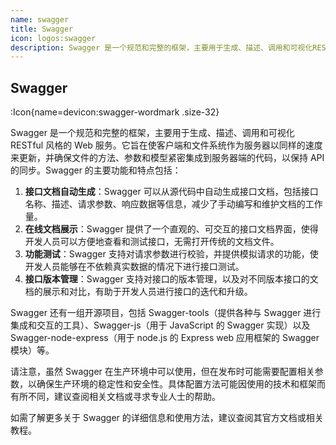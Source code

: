 ```yaml
---
name: swagger
title: Swagger
icon: logos:swagger
description: Swagger 是一个规范和完整的框架，主要用于生成、描述、调用和可视化RESTful风格的Web服务。它旨在使客户端和文件系统作为服务器以同样的速度来更新，并确保文件的方法、参数和模型紧密集成到服务器端的代码，以保持API的同步。
---
```


## Swagger

:Icon{name=devicon:swagger-wordmark .size-32}

Swagger 是一个规范和完整的框架，主要用于生成、描述、调用和可视化 RESTful 风格的 Web 服务。它旨在使客户端和文件系统作为服务器以同样的速度来更新，并确保文件的方法、参数和模型紧密集成到服务器端的代码，以保持 API 的同步。Swagger 的主要功能和特点包括：

1. **接口文档自动生成**：Swagger 可以从源代码中自动生成接口文档，包括接口名称、描述、请求参数、响应数据等信息，减少了手动编写和维护文档的工作量。
2. **在线文档展示**：Swagger 提供了一个直观的、可交互的接口文档界面，使得开发人员可以方便地查看和测试接口，无需打开传统的文档文件。
3. **功能测试**：Swagger 支持对请求参数进行校验，并提供模拟请求的功能，使开发人员能够在不依赖真实数据的情况下进行接口测试。
4. **接口版本管理**：Swagger 支持对接口的版本管理，以及对不同版本接口的文档的展示和对比，有助于开发人员进行接口的迭代和升级。

Swagger 还有一组开源项目，包括 Swagger-tools（提供各种与 Swagger 进行集成和交互的工具）、Swagger-js（用于 JavaScript 的 Swagger 实现）以及 Swagger-node-express（用于 node.js 的 Express web 应用框架的 Swagger 模块）等。

请注意，虽然 Swagger 在生产环境中可以使用，但在发布时可能需要配置相关参数，以确保生产环境的稳定性和安全性。具体配置方法可能因使用的技术和框架而有所不同，建议查阅相关文档或寻求专业人士的帮助。

如需了解更多关于 Swagger 的详细信息和使用方法，建议查阅其官方文档或相关教程。
